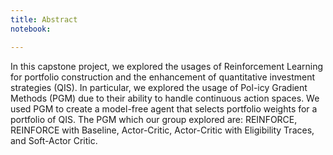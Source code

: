 ```yaml
---
title: Abstract
notebook:

---
```


In this capstone project, we explored the usages of Reinforcement Learning for portfolio construction and the enhancement of quantitative investment strategies (QIS). In particular, we explored the usage of Pol-icy Gradient Methods (PGM) due to their ability to handle continuous action spaces. We used PGM to create a model-free agent that selects portfolio weights for a portfolio of QIS. The PGM which our group explored are: REINFORCE, REINFORCE with Baseline, Actor-Critic, Actor-Critic with Eligibility Traces, and Soft-Actor Critic.

